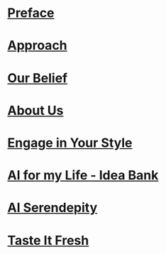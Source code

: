 # [Preface](preface.md)  
# [Approach](approach.md)  
# [Our Belief](ourbelief.md)  
# [About Us](aboutus.md)  
# [Engage in Your Style](engage.md)

# [AI for my Life - Idea Bank](inspiration.md)  
# [AI Serendepity](aiserendipity.md)  
# [Taste It Fresh](tasteitfresh.md)
